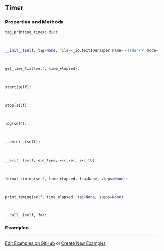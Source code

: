 ## <a id="Peeves.Timer.Timer">Timer</a>


### Properties and Methods
```python
tag_printing_times: dict
```
<a id="Peeves.Timer.Timer.__init__">&nbsp;</a>
```python
__init__(self, tag=None, file=<_io.TextIOWrapper name='<stderr>' mode='w' encoding='utf-8'>, rounding=5, print_times=1, number=1, **kw): 
```

<a id="Peeves.Timer.Timer.get_time_list">&nbsp;</a>
```python
get_time_list(self, time_elapsed): 
```

<a id="Peeves.Timer.Timer.start">&nbsp;</a>
```python
start(self): 
```

<a id="Peeves.Timer.Timer.stop">&nbsp;</a>
```python
stop(self): 
```

<a id="Peeves.Timer.Timer.log">&nbsp;</a>
```python
log(self): 
```

<a id="Peeves.Timer.Timer.__enter__">&nbsp;</a>
```python
__enter__(self): 
```

<a id="Peeves.Timer.Timer.__exit__">&nbsp;</a>
```python
__exit__(self, exc_type, exc_val, exc_tb): 
```

<a id="Peeves.Timer.Timer.format_timing">&nbsp;</a>
```python
format_timing(self, time_elapsed, tag=None, steps=None): 
```

<a id="Peeves.Timer.Timer.print_timing">&nbsp;</a>
```python
print_timing(self, time_elapsed, tag=None, steps=None): 
```

<a id="Peeves.Timer.Timer.__call__">&nbsp;</a>
```python
__call__(self, fn): 
```

### Examples


___

[Edit Examples on GitHub](https://github.com/McCoyGroup/References/edit/gh-pages/Documentation/examples/Peeves/Timer/Timer.md) or 
[Create New Examples](https://github.com/McCoyGroup/References/new/gh-pages/?filename=Documentation/examples/Peeves/Timer/Timer.md)
